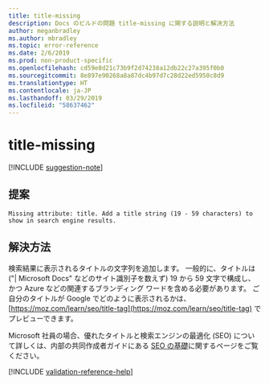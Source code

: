 ```yaml
---
title: title-missing
description: Docs のビルドの問題 title-missing に関する説明と解決方法
author: meganbradley
ms.author: mbradley
ms.topic: error-reference
ms.date: 2/6/2019
ms.prod: non-product-specific
ms.openlocfilehash: cd59e8d21c73b9f2d74238a12db22c27a395f0b0
ms.sourcegitcommit: 8e897e90268a8a87dc4b97d7c28d22ed5950c8d9
ms.translationtype: HT
ms.contentlocale: ja-JP
ms.lasthandoff: 03/29/2019
ms.locfileid: "58637462"
---
```

# <a name="title-missing"></a>title-missing

[!INCLUDE [suggestion-note](includes/suggestion-note.md)]

## <a name="suggestion"></a>提案

`Missing attribute: title. Add a title string (19 - 59 characters) to show in search engine results.`

## <a name="resolution"></a>解決方法

検索結果に表示されるタイトルの文字列を追加します。 一般的に、タイトルは ("| Microsoft Docs" などのサイト識別子を数えず) 19 から 59 文字で構成し、かつ Azure などの関連するブランディング ワードを含める必要があります。 ご自分のタイトルが Google でどのように表示されるかは、[https://moz.com/learn/seo/title-tag](https://moz.com/learn/seo/title-tag) でプレビューできます。

Microsoft 社員の場合、優れたタイトルと検索エンジンの最適化 (SEO) について詳しくは、内部の共同作成者ガイドにある [SEO の基礎](https://review.docs.microsoft.com/en-us/help/contribute/contribute-how-to-write-seo-basics?branch=master)に関するページをご覧ください。

[!INCLUDE [validation-reference-help](includes/validation-reference-help.md)]
